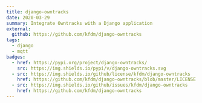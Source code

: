 ```yaml
---
title: django-owntracks
date: 2020-03-29
summary: Integrate Owntracks with a Django application
external:
  github: https://github.com/kfdm/django-owntracks
tags:
  - django
  - mqtt
badges:
  - href: https://pypi.org/project/django-owntracks/
    src: https://img.shields.io/pypi/v/django-owntracks.svg
  - src: https://img.shields.io/github/license/kfdm/django-owntracks
    href: https://github.com/kfdm/django-owntracks/blob/master/LICENSE
  - src: https://img.shields.io/github/issues/kfdm/django-owntracks
    href: https://github.com/kfdm/django-owntracks
---
```

